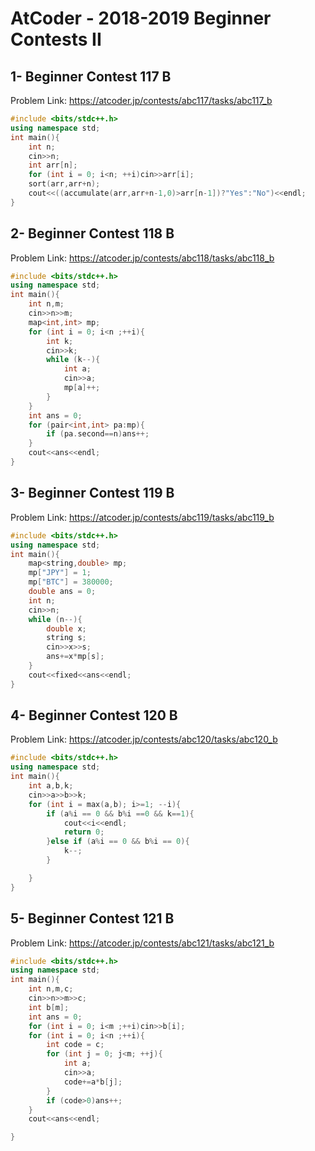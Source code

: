 # AtCoder - 2018-2019 Beginner Contests II
## 1-	Beginner Contest 117 B
Problem Link:
https://atcoder.jp/contests/abc117/tasks/abc117_b
```cpp
#include <bits/stdc++.h>
using namespace std;
int main(){
    int n;
    cin>>n;
    int arr[n];
    for (int i = 0; i<n; ++i)cin>>arr[i];
    sort(arr,arr+n);
    cout<<((accumulate(arr,arr+n-1,0)>arr[n-1])?"Yes":"No")<<endl;
}
```
## 2- Beginner Contest 118 B
Problem Link:
https://atcoder.jp/contests/abc118/tasks/abc118_b
```cpp
#include <bits/stdc++.h>
using namespace std;
int main(){
    int n,m;
    cin>>n>>m;
    map<int,int> mp;
    for (int i = 0; i<n ;++i){
        int k;
        cin>>k;
        while (k--){
            int a;
            cin>>a;
            mp[a]++;
        }
    }
    int ans = 0;
    for (pair<int,int> pa:mp){
        if (pa.second==n)ans++;
    }
    cout<<ans<<endl;
}
```
## 3-	Beginner Contest 119 B
Problem Link:
https://atcoder.jp/contests/abc119/tasks/abc119_b
```cpp
#include <bits/stdc++.h>
using namespace std;
int main(){
    map<string,double> mp;
    mp["JPY"] = 1;
    mp["BTC"] = 380000;
    double ans = 0;
    int n;
    cin>>n;
    while (n--){
        double x;
        string s;
        cin>>x>>s;
        ans+=x*mp[s];
    }
    cout<<fixed<<ans<<endl;
}
```
## 4- Beginner Contest 120 B
Problem Link:
https://atcoder.jp/contests/abc120/tasks/abc120_b
```cpp
#include <bits/stdc++.h>
using namespace std;
int main(){
    int a,b,k;
    cin>>a>>b>>k;
    for (int i = max(a,b); i>=1; --i){
        if (a%i == 0 && b%i ==0 && k==1){
            cout<<i<<endl;
            return 0;
        }else if (a%i == 0 && b%i == 0){
            k--;
        }

    }
}
```
## 5- Beginner Contest 121 B
Problem Link:
https://atcoder.jp/contests/abc121/tasks/abc121_b
```cpp
#include <bits/stdc++.h>
using namespace std;
int main(){
    int n,m,c;
    cin>>n>>m>>c;
    int b[m];
    int ans = 0;
    for (int i = 0; i<m ;++i)cin>>b[i];
    for (int i = 0; i<n ;++i){
        int code = c;
        for (int j = 0; j<m; ++j){
            int a;
            cin>>a;
            code+=a*b[j];
        }
        if (code>0)ans++;
    }
    cout<<ans<<endl;

}
```
